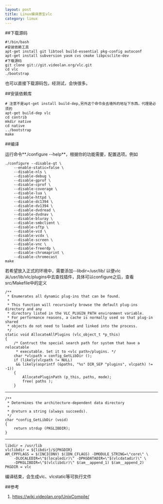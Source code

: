 ```yaml
---
layout: post
title: Linux编译原生vlc
category: linux
---
```


##下载源码

	#!/bin/bash
	#安装依赖工具
	apt-get install git libtool build-essential pkg-config autoconf
	apt-get install subversion yasm cvs cmake libpcsclite-dev
	#下载源码
	git clone git://git.videolan.org/vlc.git
	cd vlc
	./bootstrap

也可以直接下载源码包，经测试，会快很多。

##安装依赖库

	# 注意不是apt-get install build-dep,另外这个命令会去墙外的地址下东西，代理是必须的
	apt-get build-dep vlc
	cd contrib
	mkdir native
	cd native
	../bootstrap
	make

##编译

运行命令**./configure --help**，根据你的功能需要，配置选项。例如

	./configure --disable-qt \
		--enable-static=false \
		--disable-nls \
		--disable-debug \
		--disable-gprof \
		--disable-cprof \
		--disable-coverage \
		--disable-lua \
		--disable-httpd \
		--disable-dc1394 \
		--disable-dv1394 \
		--disable-dvdread \
		--disable-dvdnav \
		--disable-bluray \
		--disable-smbclient \
		--disable-sftp \
		--disable-vcd \
		--disable-vcdx \
		--disable-screen \
		--disable-vnc \
		--disable-freerdp \
		--disable-chromaprint \
		--disable-chromecast
	make
	
若希望放入正式的环境中，需要添加--libdir=/usr/lib/  以便vlc从/usr/lib/vlc/plugins中去查找插件，具体可以configure之后，查看src/Makefile中的定义

	/**
	 * Enumerates all dynamic plug-ins that can be found.
	 *
	 * This function will recursively browse the default plug-ins directory and any
	 * directory listed in the VLC_PLUGIN_PATH environment variable.
	 * For performance reasons, a cache is normally used so that plug-in shared
	 * objects do not need to loaded and linked into the process.
	 */
	static void AllocateAllPlugins (vlc_object_t *p_this)
	{
		/* Contruct the special search path for system that have a relocatable
		 * executable. Set it to <vlc path>/plugins. */
		char *vlcpath = config_GetLibDir ();
		if (likely(vlcpath != NULL)
		 && likely(asprintf (&paths, "%s" DIR_SEP "plugins", vlcpath) != -1))
		{
			AllocatePluginPath (p_this, paths, mode);
			free( paths );
		}
		
---

	/**
	 * Determines the architecture-dependent data directory
	 *
	 * @return a string (always succeeds).
	 */
	char *config_GetLibDir (void)
	{
		return strdup (PKGLIBDIR);
	}
	
---

	libdir = /usr/lib
	vlclibdir = ${libdir}/${PKGDIR}
	AM_CPPFLAGS = $(INCICONV) $(IDN_CFLAGS) -DMODULE_STRING=\"core\" \
		-DLOCALEDIR=\"$(localedir)\" -DPKGDATADIR=\"$(vlcdatadir)\" \
		-DPKGLIBDIR=\"$(vlclibdir)\" $(am__append_1) $(am__append_2)
	PKGDIR = vlc

编译结束，会生成vlc、vlcstatic等可执行文件

##参考
1. <https://wiki.videolan.org/UnixCompile/>
